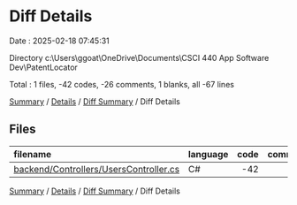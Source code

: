 # Diff Details

Date : 2025-02-18 07:45:31

Directory c:\\Users\\ggoat\\OneDrive\\Documents\\CSCI 440 App Software Dev\\PatentLocator

Total : 1 files,  -42 codes, -26 comments, 1 blanks, all -67 lines

[Summary](results.md) / [Details](details.md) / [Diff Summary](diff.md) / Diff Details

## Files
| filename | language | code | comment | blank | total |
| :--- | :--- | ---: | ---: | ---: | ---: |
| [backend/Controllers/UsersController.cs](/backend/Controllers/UsersController.cs) | C# | -42 | -26 | 1 | -67 |

[Summary](results.md) / [Details](details.md) / [Diff Summary](diff.md) / Diff Details